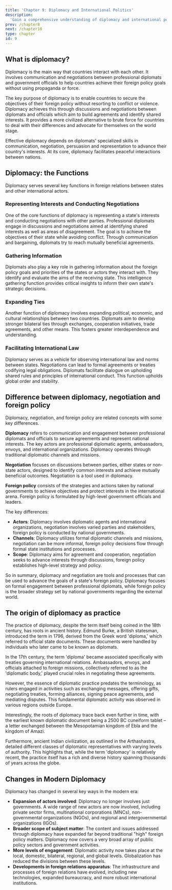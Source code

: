 ```yaml
---
title: 'Chapter 9: Diplomacy and International Politics'
description:
  'Gain a comprehensive understanding of diplomacy and international politics, including the history, actors, tools, and issues involved in the field, in order to effectively navigate and engage in global diplomatic efforts.'
prev: /chapter8
next: /chapter10
type: chapter
id: 9
---
```


<exercise id="1" title="Introduction To Diplomacy And International Politics">   

## What is diplomacy?

Diplomacy is the main way that countries interact with each other. It involves communication and negotiations between professional diplomats and government officials to help countries achieve their foreign policy goals without using propaganda or force. 

The key purpose of diplomacy is to enable countries to secure the objectives of their foreign policy without resorting to conflict or violence. Diplomacy achieves this through discussions and negotiations between diplomats and officials which aim to build agreements and identify shared interests. It provides a more civilized alternative to brute force for countries to deal with their differences and advocate for themselves on the world stage.

Effective diplomacy depends on diplomats' specialized skills in communication, negotiation, persuasion and representation to advance their country's interests. At its core, diplomacy facilitates peaceful interactions between nations.

## Diplomacy: the Functions

Diplomacy serves several key functions in foreign relations between states and other international actors. 

### Representing Interests and Conducting Negotiations

One of the core functions of diplomacy is representing a state's interests and conducting negotiations with other parties. Professional diplomats engage in discussions and negotiations aimed at identifying shared interests as well as areas of disagreement. The goal is to achieve the objectives of their state while avoiding conflict. Through communication and bargaining, diplomats try to reach mutually beneficial agreements.

### Gathering Information 

Diplomats also play a key role in gathering information about the foreign policy goals and priorities of the states or actors they interact with. They identify and evaluate the aims of the receiving state. This intelligence gathering function provides critical insights to inform their own state's strategic decisions.

### Expanding Ties

Another function of diplomacy involves expanding political, economic, and cultural relationships between two countries. Diplomats aim to develop stronger bilateral ties through exchanges, cooperation initiatives, trade agreements, and other means. This fosters greater interdependence and understanding.

### Facilitating International Law

Diplomacy serves as a vehicle for observing international law and norms between states. Negotiations can lead to formal agreements or treaties codifying legal obligations. Diplomats facilitate dialogue on upholding shared rules and principles of international conduct. This function upholds global order and stability.

## Difference between diplomacy, negotiation and foreign policy

Diplomacy, negotiation, and foreign policy are related concepts with some key differences.

**Diplomacy** refers to communication and engagement between professional diplomats and officials to secure agreements and represent national interests. The key actors are professional diplomatic agents, ambassadors, envoys, and international organizations. Diplomacy operates through traditional diplomatic channels and missions.

**Negotiation** focuses on discussions between parties, either states or non-state actors, designed to identify common interests and achieve mutually beneficial outcomes. Negotiation is a tool used in diplomacy.

**Foreign policy** consists of the strategies and actions taken by national governments to achieve objectives and protect interests in the international arena. Foreign policy is formulated by high-level government officials and leaders. 

The key differences:

- **Actors**: Diplomacy involves diplomatic agents and international organizations, negotiation involves varied parties and stakeholders, foreign policy is conducted by national governments.
- **Channels**: Diplomacy utilizes formal diplomatic channels and missions, negotiation can be more informal, foreign policy decisions flow through formal state institutions and processes.
- **Scope**: Diplomacy aims for agreement and cooperation, negotiation seeks to advance interests through discussions, foreign policy establishes high-level strategy and policy.

So in summary, diplomacy and negotiation are tools and processes that can be used to advance the goals of a state's foreign policy. Diplomacy focuses on formal engagement between professional diplomats, while foreign policy is the broader strategy set by national governments regarding the external world.

## The origin of diplomacy as practice

The practice of diplomacy, despite the term itself being coined in the 18th century, has roots in ancient history. Edmund Burke, a British statesman, introduced the term in 1796, derived from the Greek word 'diploma,' which referred to official state documents. These documents were handled by individuals who later came to be known as diplomats.

In the 17th century, the term 'diploma' became associated specifically with treaties governing international relations. Ambassadors, envoys, and officials attached to foreign missions, collectively referred to as the 'diplomatic body,' played crucial roles in negotiating these agreements.

However, the essence of diplomatic practice predates the terminology, as rulers engaged in activities such as exchanging messages, offering gifts, negotiating treaties, forming alliances, signing peace agreements, and mediating disputes. This fundamental diplomatic activity was observed in various regions outside Europe.

Interestingly, the roots of diplomacy trace back even further in time, with the earliest known diplomatic document being a 2500 BC cuneiform tablet – a letter exchanged between the Mesopotamian kingdom of Ebla and the kingdom of Amazi.

Furthermore, ancient Indian civilization, as outlined in the Arthashastra, detailed different classes of diplomatic representatives with varying levels of authority. This highlights that, while the term 'diplomacy' is relatively recent, the practice itself has a rich and diverse history spanning thousands of years across the globe.

## Changes in Modern Diplomacy

Diplomacy has changed in several key ways in the modern era:

- **Expansion of actors involved**: Diplomacy no longer involves just governments. A wide range of new actors are now involved, including private sector firms, multinational corporations (MNCs), non-governmental organizations (NGOs), and regional and intergovernmental organizations (IGOs).
- **Broader scope of subject matter**: The content and issues addressed through diplomacy have expanded far beyond traditional "high" foreign policy matters. Diplomacy now covers a very broad array of public policy sectors and government activities.
- **More levels of engagement**: Diplomatic activity now takes place at the local, domestic, bilateral, regional, and global levels. Globalization has reduced the divisions between these levels.
- **Developments in foreign relations apparatus**: The infrastructure and processes of foreign relations have evolved, including new technologies, expanded bureaucracy, and more robust international institutions.

</exercise>

<exercise id="2" title="History Of Diplomacy">   



</exercise>

<exercise id="3" title="The Actors of Diplomacy">   



</exercise>

<exercise id="4" title="Tools And Instruments Of Diplomacy">   



</exercise>

<exercise id="5" title="The Art Of Negotiation And Multitrack Diplomacy">   



</exercise>

<exercise id="6" title="Understanding Issues of International Politics">   



</exercise>



